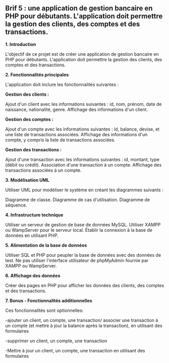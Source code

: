 ## Brif 5 :  une application de gestion bancaire en PHP pour débutants. L'application doit permettre la gestion des clients, des comptes et des transactions.

**1. Introduction**

L'objectif de ce projet est de créer une application de gestion bancaire en PHP pour débutants. L'application doit permettre la gestion des clients, des comptes et des transactions.

**2. Fonctionnalités principales**

L'application doit inclure les fonctionnalités suivantes :

**Gestion des clients :**

Ajout d'un client avec les informations suivantes : id, nom, prénom, date de naissance, nationalité, genre. Affichage des informations d'un client.

**Gestion des comptes :**

Ajout d'un compte avec les informations suivantes : id, balance, devise, et une liste de transactions associées. Affichage des informations d'un compte, y compris la liste de transactions associées.

**Gestion des transactions :**

Ajout d'une transaction avec les informations suivantes : id, montant, type (débit ou crédit). Association d'une transaction à un compte. Affichage des transactions associées à un compte.

**3. Modélisation UML**

Utiliser UML pour modéliser le système en créant les diagrammes suivants :

Diagramme de classe. Diagramme de cas d'utilisation. Diagramme de séquence.

**4. Infrastructure technique**

Utiliser un serveur de gestion de base de données MySQL. Utiliser XAMPP ou WampServer pour le serveur local. Établir la connexion à la base de données en utilisant PHP.

**5. Alimentation de la base de données**

Utiliser SQL et PHP pour peupler la base de données avec des données de test. Ne pas utiliser l'interface utilisateur de phpMyAdmin fournie par XAMPP ou WampServer.

**6. Affichage des données**

Créer des pages en PHP pour afficher les données des clients, des comptes et des transactions.

**7. Bonus - Fonctionnalités additionnelles**

Ces fonctionnalités sont optionnelles:

-ajouter un client, un compte, une transaction/ associer une transaction à un compte (et mettre à jour la balance après la transaction), en utilisant des formulaires

-supprimer un client, un compte, une transaction

-Mettre à jour un client, un compte, une transaction en utilisant des formulaires
